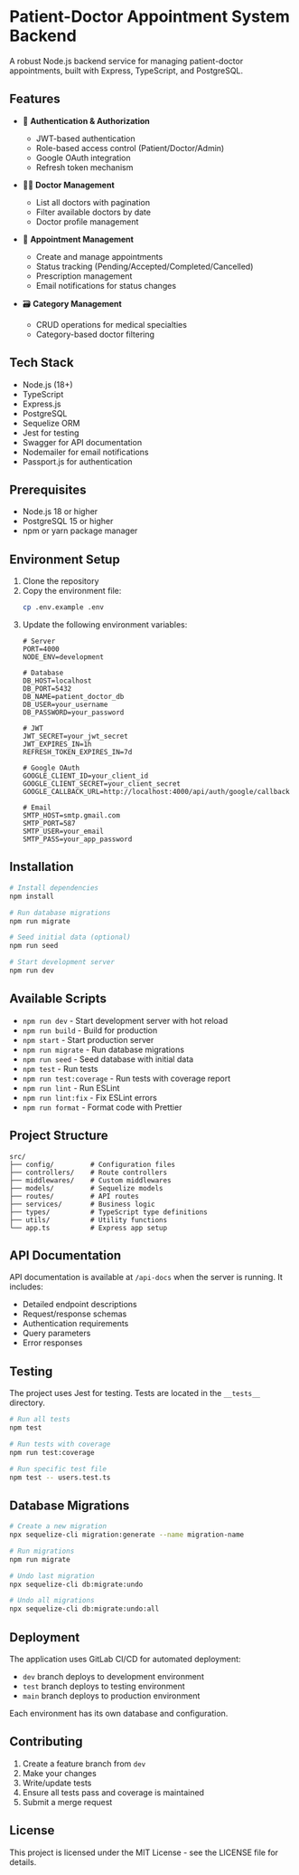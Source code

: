 # Patient-Doctor Appointment System Backend

A robust Node.js backend service for managing patient-doctor appointments, built with Express, TypeScript, and PostgreSQL.

## Features

- 🔐 **Authentication & Authorization**
  - JWT-based authentication
  - Role-based access control (Patient/Doctor/Admin)
  - Google OAuth integration
  - Refresh token mechanism
  
- 👨‍⚕️ **Doctor Management**
  - List all doctors with pagination
  - Filter available doctors by date
  - Doctor profile management
  
- 📅 **Appointment Management**
  - Create and manage appointments
  - Status tracking (Pending/Accepted/Completed/Cancelled)
  - Prescription management
  - Email notifications for status changes
  
- 🗃️ **Category Management**
  - CRUD operations for medical specialties
  - Category-based doctor filtering

## Tech Stack

- Node.js (18+)
- TypeScript
- Express.js
- PostgreSQL
- Sequelize ORM
- Jest for testing
- Swagger for API documentation
- Nodemailer for email notifications
- Passport.js for authentication

## Prerequisites

- Node.js 18 or higher
- PostgreSQL 15 or higher
- npm or yarn package manager

## Environment Setup

1. Clone the repository
2. Copy the environment file:
   ```bash
   cp .env.example .env
   ```
3. Update the following environment variables:
   ```
   # Server
   PORT=4000
   NODE_ENV=development
   
   # Database
   DB_HOST=localhost
   DB_PORT=5432
   DB_NAME=patient_doctor_db
   DB_USER=your_username
   DB_PASSWORD=your_password
   
   # JWT
   JWT_SECRET=your_jwt_secret
   JWT_EXPIRES_IN=1h
   REFRESH_TOKEN_EXPIRES_IN=7d
   
   # Google OAuth
   GOOGLE_CLIENT_ID=your_client_id
   GOOGLE_CLIENT_SECRET=your_client_secret
   GOOGLE_CALLBACK_URL=http://localhost:4000/api/auth/google/callback
   
   # Email
   SMTP_HOST=smtp.gmail.com
   SMTP_PORT=587
   SMTP_USER=your_email
   SMTP_PASS=your_app_password
   ```

## Installation

```bash
# Install dependencies
npm install

# Run database migrations
npm run migrate

# Seed initial data (optional)
npm run seed

# Start development server
npm run dev
```

## Available Scripts

- `npm run dev` - Start development server with hot reload
- `npm run build` - Build for production
- `npm start` - Start production server
- `npm run migrate` - Run database migrations
- `npm run seed` - Seed database with initial data
- `npm test` - Run tests
- `npm run test:coverage` - Run tests with coverage report
- `npm run lint` - Run ESLint
- `npm run lint:fix` - Fix ESLint errors
- `npm run format` - Format code with Prettier

## Project Structure

```
src/
├── config/         # Configuration files
├── controllers/    # Route controllers
├── middlewares/    # Custom middlewares
├── models/         # Sequelize models
├── routes/         # API routes
├── services/       # Business logic
├── types/          # TypeScript type definitions
├── utils/          # Utility functions
└── app.ts          # Express app setup
```

## API Documentation

API documentation is available at `/api-docs` when the server is running. It includes:

- Detailed endpoint descriptions
- Request/response schemas
- Authentication requirements
- Query parameters
- Error responses

## Testing

The project uses Jest for testing. Tests are located in the `__tests__` directory.

```bash
# Run all tests
npm test

# Run tests with coverage
npm run test:coverage

# Run specific test file
npm test -- users.test.ts
```

## Database Migrations

```bash
# Create a new migration
npx sequelize-cli migration:generate --name migration-name

# Run migrations
npm run migrate

# Undo last migration
npx sequelize-cli db:migrate:undo

# Undo all migrations
npx sequelize-cli db:migrate:undo:all
```

## Deployment

The application uses GitLab CI/CD for automated deployment:

- `dev` branch deploys to development environment
- `test` branch deploys to testing environment
- `main` branch deploys to production environment

Each environment has its own database and configuration.

## Contributing

1. Create a feature branch from `dev`
2. Make your changes
3. Write/update tests
4. Ensure all tests pass and coverage is maintained
5. Submit a merge request

## License

This project is licensed under the MIT License - see the LICENSE file for details. 